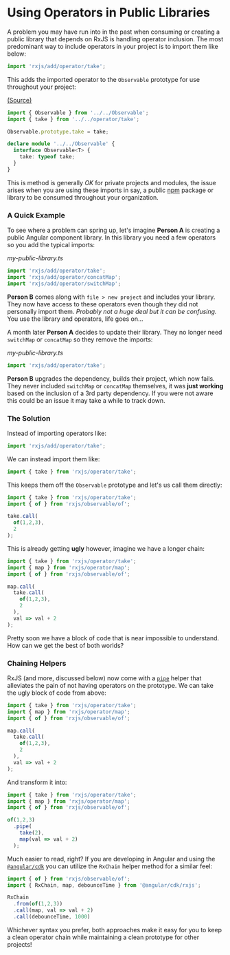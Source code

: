 # Using Operators in Public Libraries

A problem you may have run into in the past when consuming or creating a public library that depends on RxJS is handling operator inclusion. The most predominant way to include operators in your project is to import them like below:

```ts
import 'rxjs/add/operator/take';
```

This adds the imported operator to the `Observable` prototype for use throughout your project:

[(Source)](https://github.com/ReactiveX/rxjs/blob/master/src/add/operator/take.ts)

```ts
import { Observable } from '../../Observable';
import { take } from '../../operator/take';

Observable.prototype.take = take;

declare module '../../Observable' {
  interface Observable<T> {
    take: typeof take;
  }
}
```

This is method is generally *OK* for private projects and modules, the issue arises when you are using these imports in say, a public [npm](https://www.npmjs.com/) package or library to be consumed throughout your organization.

### A Quick Example

To see where a problem can spring up, let's imagine **Person A** is creating a public Angular component library. In this library you need a few operators so you add the typical imports:

*my-public-library.ts*
```ts
import 'rxjs/add/operator/take';
import 'rxjs/add/operator/concatMap';
import 'rxjs/add/operator/switchMap';
```

**Person B** comes along with `file > new project` and includes your library. They now have access to these operators even though they did not personally import them. *Probably not a huge deal but it can be confusing.* You use the library and operators, life goes on...

A month later **Person A** decides to update their library. They no longer need `switchMap` or `concatMap` so they remove the imports:

*my-public-library.ts*
```ts
import 'rxjs/add/operator/take';
```

**Person B** upgrades the dependency, builds their project, which now fails. They never included `switchMap` or `concatMap` themselves, it was **just working** based on the inclusion of a 3rd party dependency. If you were not aware this could be an issue it may take a while to track down.

### The Solution

Instead of importing operators like:

```ts
import 'rxjs/add/operator/take';
```

We can instead import them like:

```ts
import { take } from 'rxjs/operator/take';
```

This keeps them off the `Observable` prototype and let's us call them directly:

```ts
import { take } from 'rxjs/operator/take';
import { of } from 'rxjs/observable/of';

take.call(
  of(1,2,3), 
  2
);
```

This is already getting **ugly** however, imagine we have a longer chain:

```ts
import { take } from 'rxjs/operator/take';
import { map } from 'rxjs/operator/map';
import { of } from 'rxjs/observable/of';

map.call(
  take.call(
    of(1,2,3), 
    2
  ),
  val => val + 2
);
```

Pretty soon we have a block of code that is near impossible to understand. How can we get the best of both worlds?

### Chaining Helpers

RxJS (and more, discussed below) now come with a [`pipe`](https://github.com/ReactiveX/rxjs/blob/755df9bf908108974e38aaff79887279f2cde008/src/Observable.ts#L305-L329) helper that alleviates the pain of not having operators on the prototype. We can take the ugly block of code from above:

```ts
import { take } from 'rxjs/operator/take';
import { map } from 'rxjs/operator/map';
import { of } from 'rxjs/observable/of';

map.call(
  take.call(
    of(1,2,3), 
    2
  ),
  val => val + 2
);
```

And transform it into:

```ts
import { take } from 'rxjs/operator/take';
import { map } from 'rxjs/operator/map';
import { of } from 'rxjs/observable/of';

of(1,2,3)
  .pipe(
    take(2),
    map(val => val + 2)
  );
```

Much easier to read, right? If you are developing in Angular and using the [`@angular/cdk`](https://www.npmjs.com/package/@angular/cdk) you can utilize the `RxChain` helper method for a similar feel:

```ts
import { of } from 'rxjs/observable/of';
import { RxChain, map, debounceTime } from '@angular/cdk/rxjs';

RxChain
  .from(of(1,2,3))
  .call(map, val => val + 2)
  .call(debounceTime, 1000)
```

Whichever syntax you prefer, both approaches make it easy for you to keep a clean operator chain while maintaining a clean prototype for other projects!